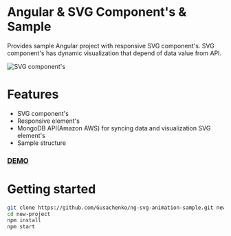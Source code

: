 # Angular & SVG Component's & Sample 
Provides sample Angular project with responsive SVG component's. SVG component's has dynamic visualization that depend of data value from API.

![SVG component's](https://github.com/Gusachenko/ng-svg-animation-sample/blob/master/github_assets/sample.png?raw=true "SVG component's")


# Features
- SVG component's
- Responsive element's
- MongoDB API(Amazon AWS) for syncing data and visualization SVG element's
- Sample structure

 ### [DEMO](https://stackblitz.com/github/gusachenko/ng-admin-panel "Live demo preview")

# Getting started

```bash
git clone https://github.com/Gusachenko/ng-svg-animation-sample.git new-project
cd new-project
npm install
npm start
```